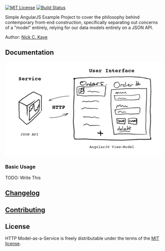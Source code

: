 [![MIT License][license-image]][license-url] [![Build Status][travis-image]][travis-url]

Simple AngularJS Example Project to cover the philosophy behind contemporary front-end construction, specifically separating out concerns of a "model" entirely, relying for our data models entirely on a JSON API.

Author: [Nick C. Kaye](http://www.nickkaye.com)

## Documentation

![Using $http Model-as-a-Service in AngularJS][top-level-diagram-image]

### Basic Usage

TODO: Write This
   
## [Changelog](CHANGELOG.md)

## [Contributing](CONTRIBUTING.md)

## License

HTTP Model-as-a-Service is freely distributable under the terms of the [MIT license](LICENSE).

[license-image]: http://img.shields.io/badge/license-MIT-blue.svg?style=flat
[license-url]: LICENSE

[travis-url]: http://travis-ci.org/nickckaye/http-model-as-a-service
[travis-image]: http://img.shields.io/travis/nickckaye/http-model-as-a-service/master.svg?style=flat

[top-level-diagram-image]: /client/assets/images/http-model-as-a-service-diagram.png
